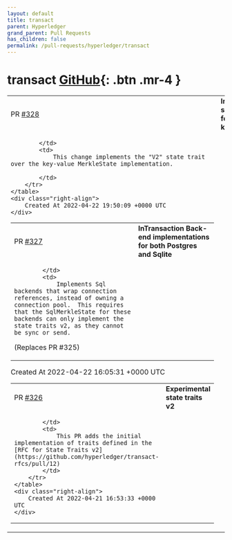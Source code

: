 ```yaml
---
layout: default
title: transact
parent: Hyperledger
grand_parent: Pull Requests
has_children: false
permalink: /pull-requests/hyperledger/transact
---
```


# transact <span class="fs-3 right-align">[GitHub](https://github.com/hyperledger/transact){: .btn .mr-4 }</span>


<div>
    <table>
        <tr>
            <td>
                PR <a href="https://github.com/hyperledger/transact/pull/328" class=".btn">#328</a>
            </td>
            <td>
                <b>
                    Implement state traits v2 for kv::MerkleState
                </b>
            </td>
        </tr>
        <tr>
            <td>
                
            </td>
            <td>
                This change implements the "V2" state trait over the key-value MerkleState implementation.

            </td>
        </tr>
    </table>
    <div class="right-align">
        Created At 2022-04-22 19:50:09 +0000 UTC
    </div>
</div>

<div>
    <table>
        <tr>
            <td>
                PR <a href="https://github.com/hyperledger/transact/pull/327" class=".btn">#327</a>
            </td>
            <td>
                <b>
                    InTransaction Back-end implementations for both Postgres and Sqlite
                </b>
            </td>
        </tr>
        <tr>
            <td>
                
            </td>
            <td>
                Implements Sql backends that wrap connection references, instead of owning a connection pool.  This requires that the SqlMerkleState for these backends can only implement the state traits v2, as they cannot be sync or send.


 
(Replaces PR #325)
            </td>
        </tr>
    </table>
    <div class="right-align">
        Created At 2022-04-22 16:05:31 +0000 UTC
    </div>
</div>

<div>
    <table>
        <tr>
            <td>
                PR <a href="https://github.com/hyperledger/transact/pull/326" class=".btn">#326</a>
            </td>
            <td>
                <b>
                    Experimental state traits v2
                </b>
            </td>
        </tr>
        <tr>
            <td>
                
            </td>
            <td>
                This PR adds the initial implementation of traits defined in the [RFC for State Traits v2](https://github.com/hyperledger/transact-rfcs/pull/12)
            </td>
        </tr>
    </table>
    <div class="right-align">
        Created At 2022-04-21 16:53:33 +0000 UTC
    </div>
</div>

